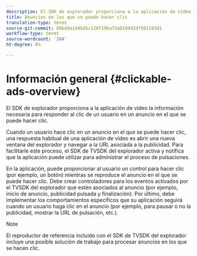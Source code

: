 ```yaml
---
description: El SDK de explorador proporciona a la aplicación de vídeo la información necesaria para responder al clic de un usuario en un anuncio en el que se puede hacer clic.
title: Anuncios en los que se puede hacer clic
translation-type: tm+mt
source-git-commit: 89bdda1d4bd5c126f19ba75a819942df901183d1
workflow-type: tm+mt
source-wordcount: '184'
ht-degree: 0%

---
```



# Información general {#clickable-ads-overview}

El SDK de explorador proporciona a la aplicación de vídeo la información necesaria para responder al clic de un usuario en un anuncio en el que se puede hacer clic.

Cuando un usuario hace clic en un anuncio en el que se puede hacer clic, una respuesta habitual de una aplicación de vídeo es abrir una nueva ventana del explorador y navegar a la URL asociada a la publicidad. Para facilitarle este proceso, el SDK de TVSDK del explorador activa y notifica que la aplicación puede utilizar para administrar el proceso de pulsaciones.

En la aplicación, puede proporcionar al usuario un control para hacer clic (por ejemplo, un botón) mientras se reproduce el anuncio en el que se puede hacer clic. Debe crear controladores para los eventos activados por el TVSDK del explorador que estén asociados al anuncio (por ejemplo, inicio de anuncio, publicidad pulsada y finalización). Por último, debe implementar los comportamientos específicos que su aplicación seguirá cuando un usuario haga clic en el anuncio (por ejemplo, para pausar o no la publicidad, mostrar la URL de pulsación, etc.).

>[!NOTE]
>
>El reproductor de referencia incluido con el SDK de TVSDK del explorador incluye una posible solución de trabajo para procesar anuncios en los que se hacen clic.